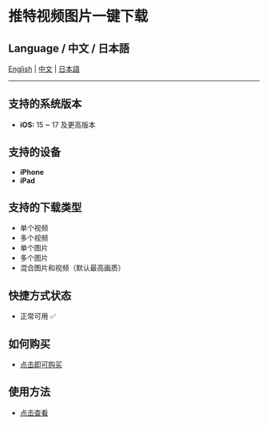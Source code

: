 # 推特视频图片一键下载

## Language / 中文 / 日本語

[English](../README.md) | [中文](README.zh.md) | [日本語](README.ja.md)

---
## 支持的系统版本
- **iOS:** 15 ~ 17 及更高版本
## 支持的设备
- **iPhone**
- **iPad**

## 支持的下载类型
- 单个视频
- 多个视频
- 单个图片
- 多个图片
- 混合图片和视频（默认最高画质）

## 快捷方式状态
- 正常可用 ✅
## 如何购买
- [点击即可购买](https://buymeacoffee.com/suxia/e/301327)
## 使用方法
- [点击查看](https://fengguo.pages.dev/pages/twitter-dl)
